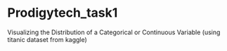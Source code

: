 # Prodigytech_task1
Visualizing the Distribution of a Categorical or Continuous Variable (using titanic dataset from kaggle)

